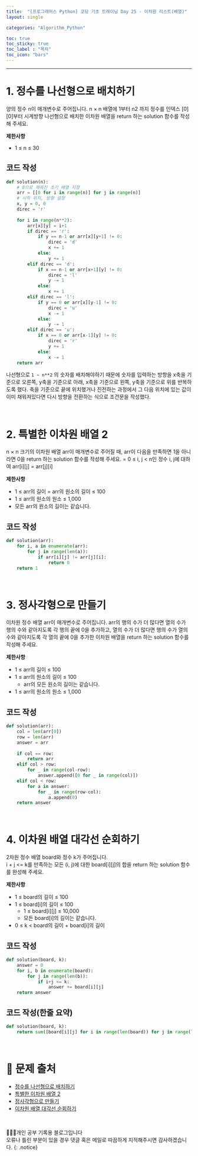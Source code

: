 ```yaml
---
title:  "[프로그래머스 Python] 코딩 기초 트레이닝 Day 25 - 이차원 리스트(배열)"
layout: single

categories: "Algorithm_Python"

toc: true
toc_sticky: true
toc_label : "목차"
toc_icon: "bars"
---
```


***

# 1. 정수를 나선형으로 배치하기
양의 정수 n이 매개변수로 주어집니다. n × n 배열에 1부터 n2 까지 정수를 인덱스 [0][0]부터 시계방향 나선형으로 배치한 이차원 배열을 return 하는 solution 함수를 작성해 주세요.

**제한사항**
- 1 ≤ n ≤ 30

## 코드 작성
```python
def solution(n):
    # 0으로 채워진 초기 배열 지정
    arr = [[0 for i in range(n)] for j in range(n)]
    # 시작 위치, 방향 설정
    x, y = 0, 0
    direc = 'r'
    
    for i in range(n**2):
        arr[x][y] = i+1
        if direc == 'r':
            if y == n-1 or arr[x][y+1] != 0:
                direc = 'd'
                x += 1
            else:
                y += 1
        elif direc == 'd':
            if x == n-1 or arr[x+1][y] != 0:
                direc = 'l'
                y -= 1
            else:
                x += 1
        elif direc == 'l':
            if y == 0 or arr[x][y-1] != 0:
                direc = 'u'
                x -= 1
            else:
                y -= 1
        elif direc == 'u':
            if x == 0 or arr[x-1][y] != 0:
                direc = 'r'
                y += 1
            else:
                x -= 1
    return arr
```

나선형으로 ```1 ~ n**2``` 의 숫자를 배치해야하기 때문에 숫자를 입력하는 방향을 x축을 기준으로 오른쪽, y축을 기준으로 아래, x축을 기준으로 왼쪽, y축을 기준으로 위를 반복하도록 했다. 축을 기준으로 끝에 위치했거나 진전하는 과정에서 그 다음 위치에 있는 값이 이미 채워져있다면 다시 방향을 전환하는 식으로 조건문을 작성했다.

<br>

# 2. 특별한 이차원 배열 2
n × n 크기의 이차원 배열 arr이 매개변수로 주어질 때, arr이 다음을 만족하면 1을 아니라면 0을 return 하는 solution 함수를 작성해 주세요.
= 0 ≤ i, j < n인 정수 i, j에 대하여 arr[i][j] = arr[j][i]

**제한사항**
- 1 ≤ arr의 길이 = arr의 원소의 길이 ≤ 100
- 1 ≤ arr의 원소의 원소 ≤ 1,000
- 모든 arr의 원소의 길이는 같습니다.

## 코드 작성
```python
def solution(arr):
    for i, a in enumerate(arr):
        for j in range(len(a)):
            if arr[i][j] != arr[j][i]:
                return 0
    return 1
```

<br>

# 3. 정사각형으로 만들기
이차원 정수 배열 arr이 매개변수로 주어집니다. arr의 행의 수가 더 많다면 열의 수가 행의 수와 같아지도록 각 행의 끝에 0을 추가하고, 열의 수가 더 많다면 행의 수가 열의 수와 같아지도록 각 열의 끝에 0을 추가한 이차원 배열을 return 하는 solution 함수를 작성해 주세요.

**제한사항**
- 1 ≤ arr의 길이 ≤ 100
- 1 ≤ arr의 원소의 길이 ≤ 100
  - arr의 모든 원소의 길이는 같습니다.
- 1 ≤ arr의 원소의 원소 ≤ 1,000

## 코드 작성
```python
def solution(arr):
    col = len(arr[0])
    row = len(arr)
    answer = arr
    
    if col == row:
        return arr
    elif col > row:
        for _ in range(col-row):
            answer.append([0 for _ in range(col)])
    elif col < row:
        for a in answer:
            for _ in range(row-col):
                a.append(0)
    return answer
```

<br>

# 4. 이차원 배열 대각선 순회하기
2차원 정수 배열 board와 정수 k가 주어집니다.<br>
i + j <= k를 만족하는 모든 (i, j)에 대한 board[i][j]의 합을 return 하는 solution 함수를 완성해 주세요.

**제한사항**
- 1 ≤ board의 길이 ≤ 100
- 1 ≤ board[i]의 길이 ≤ 100
  - 1 ≤ board[i][j] ≤ 10,000
  - 모든 board[i]의 길이는 같습니다.
- 0 ≤ k < board의 길이 + board[i]의 길이

## 코드 작성
```python
def solution(board, k):
    answer = 0
    for i, b in enumerate(board):
        for j in range(len(b)):
            if i+j <= k:
                answer += board[i][j]
    return answer
```

## 코드 작성(한줄 요약)
```python
def solution(board, k):
    return sum([board[i][j] for i in range(len(board)) for j in range(len(board[i])) if i+j <=k])
```

<br>

# 📍 문제 출처
- [정수를 나선형으로 배치하기](https://school.programmers.co.kr/learn/courses/30/lessons/181832)
- [특별한 이차원 배열 2](https://school.programmers.co.kr/learn/courses/30/lessons/181831)
- [정사각형으로 만들기](https://school.programmers.co.kr/learn/courses/30/lessons/181830)
- [이차원 배열 대각선 순회하기](https://school.programmers.co.kr/learn/courses/30/lessons/181829)

<br>

👩🏻‍💻개인 공부 기록용 블로그입니다
<br>오류나 틀린 부분이 있을 경우 댓글 혹은 메일로 따끔하게 지적해주시면 감사하겠습니다.
{: .notice}